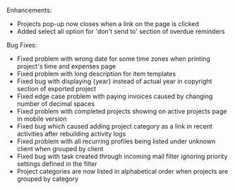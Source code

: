 Enhancements:

* Projects pop-up now closes when a link on the page is clicked
* Added select all option for 'don't send to' section of overdue reminders

Bug Fixes:

* Fixed problem with wrong date for some time zones when printing project's time and expenses page
* Fixed problem with long description for item templates
* Fixed bug with displaying {year} instead of actual year in copyright section of exported project
* Fixed edge case problem with paying invoices caused by changing number of decimal spaces
* Fixed problem with completed projects showing on active projects page in mobile version
* Fixed bug which caused adding project category as a link in recent activities after rebuilding activity logs
* Fixed problem with all recurring profiles being listed under unknown client when grouped by client
* Fixed bug with task created through incoming mail filter ignoring priority settings defined in the filter
* Project categories are now listed in alphabetical order when projects are grouped by category